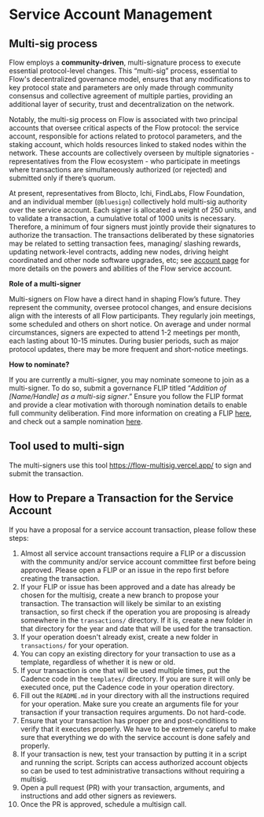 # Service Account Management

## Multi-sig process

Flow employs a **community-driven**, multi-signature process to execute essential protocol-level changes. This “multi-sig” process, essential to Flow's decentralized governance model, ensures that any modifications to key protocol state and parameters are only made through community consensus and collective agreement of multiple parties, providing an additional layer of security, trust and decentralization on the network.

Notably, the multi-sig process on Flow is associated with two principal accounts that oversee critical aspects of the Flow protocol: the service account, responsible for actions related to protocol parameters, and the staking account, which holds resources linked to staked nodes within the network. These accounts are collectively overseen by multiple signatories - representatives from the Flow ecosystem - who participate in meetings where transactions are simultaneously authorized (or rejected) and submitted only if there’s quorum. 

At present, representatives from Blocto, Ichi, FindLabs, Flow Foundation, and an individual member (`@bluesign`) collectively hold multi-sig authority over the service account. Each signer is allocated a weight of 250 units, and to validate a transaction, a cumulative total of 1000 units is necessary. Therefore, a minimum of four signers must jointly provide their signatures to authorize the transaction. The transactions deliberated by these signatories may be related to setting transaction fees, managing/ slashing rewards, updating network-level contracts, adding new nodes, driving height coordinated and other node software upgrades, etc; see [account page](https://developers.flow.com/build/basics/accounts#service-accounts) for more details on the powers and abilities of the Flow service account.

**Role of a multi-signer**

Multi-signers on Flow have a direct hand in shaping Flow’s future. They represent the community, oversee protocol changes, and ensure decisions align with the interests of all Flow participants. They regularly join meetings, some scheduled and others on short notice. On average and under normal circumstances, signers are expected to attend 1-2 meetings per month, each lasting about 10-15 minutes. During busier periods, such as major protocol updates, there may be more frequent and short-notice meetings.

**How to nominate?**

If you are currently a multi-signer, you may nominate someone to join as a multi-signer. To do so, submit a governance FLIP titled “*Addition of [Name/Handle] as a multi-sig signer*.” Ensure you follow the FLIP format and provide a clear motivation with thorough nomination details to enable full community deliberation. Find more information on creating a FLIP [here](https://github.com/onflow/flips/tree/main), and check out a sample nomination [here](https://github.com/onflow/flips/blob/main/governance/20231005-Adding-bluesign-as-multi-sig.md).

## Tool used to multi-sign
The multi-signers use this tool https://flow-multisig.vercel.app/ to sign and submit the transaction.

## How to Prepare a Transaction for the Service Account

If you have a proposal for a service account transaction, please follow these steps:

1. Almost all service account transactions require a FLIP or a discussion
   with the community and/or service account committee first 
   before being approved. Please open a FLIP or an issue
   in the repo first before creating the transaction.
2. If your FLIP or issue has been approved and a date
   has already be chosen for the multisig, create a new branch to propose
   your transaction. The transaction will likely be similar
   to an existing transaction, so first check if the operation
   you are proposing is already somewhere in the `transactions/` directory.
   If it is, create a new folder in that directory for the year and date
   that will be used for the transaction.
3. If your operation doesn't already exist, create a new folder
   in `transactions/` for your operation.
4. You can copy an existing directory for your transaction to use as a template,
   regardless of whether it is new or old.
5. If your transaction is one that will be used multiple times,
   put the Cadence code in the `templates/` directory. If you are sure
   it will only be executed once, put the Cadence code in your operation directory.
6. Fill out the `README.md` in your directory with all the instructions required
   for your operation. Make sure you create an arguments file for your transaction if your transaction requires arguments. Do not hard-code.
7. Ensure that your transaction has proper pre and post-conditions to verify
   that it executes properly. We have to be extremely careful to make sure
   that everything we do with the service account is done safely and properly.
8. If your transaction is new, test your transaction by putting it in a script
   and running the script. Scripts can access authorized account objects
   so can be used to test administrative transactions without requiring a multisig.
9. Open a pull request (PR) with your transaction, arguments, and instructions and add other signers as reviewers.
10. Once the PR is approved, schedule a multisign call.
